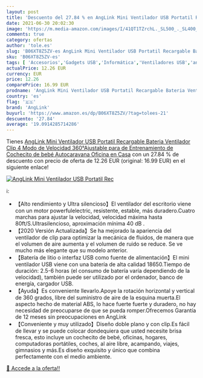 ```yaml
---
layout: post
title: 'Descuento del 27.84 % en AngLink Mini Ventilador USB Portatil Rec'
date: 2021-06-30 20:02:30
image: 'https://m.media-amazon.com/images/I/41QT1TZrchL._SL500_._SL400_.jpg'
comments: true
category: ofertas
author: 'tole.es'
slug: 'B06XT8Z5ZV-es AngLink Mini Ventilador USB Portatil Recargable Bateria...'
sku: 'B06XT8Z5ZV-es'
tags: [ 'Accesorios','Gadgets USB','Informática','Ventiladores USB','anglink','bebé', ]
actualPrice: 12.26 EUR
currency: EUR
price: 12.26
comparePrice: 16.99 EUR
prodname: 'AngLink Mini Ventilador USB Portatil Recargable Bateria Ventilador Clip 4 Modo de Velocidad 360°Ajustable para de Entrenamiento de Cochecito de bebé Autocaravana Oficina en Casa'
country: 'es'
flag: '🇪🇸'
brand: 'AngLink'
buyurl: 'https://www.amazon.es/dp/B06XT8Z5ZV/?tag=tolees-21'
descuento: '27.84'
average: '19.0914285714286'
---
```


Tienes [AngLink Mini Ventilador USB Portatil Recargable Bateria Ventilador Clip 4 Modo de Velocidad 360°Ajustable para de Entrenamiento de Cochecito de bebé Autocaravana Oficina en Casa](https://www.amazon.es/dp/B06XT8Z5ZV/?tag=tolees-21) con un 27.84 % de descuento con precio de oferta de 12.26 EUR (original: 16.99 EUR) en el siguiente enlace!

[![AngLink Mini Ventilador USB Portatil Rec](https://m.media-amazon.com/images/I/41QT1TZrchL._SL500_._SL400_.jpg)](https://www.amazon.es/dp/B06XT8Z5ZV/?tag=tolees-21)

ℹ️:

- 【Alto rendimiento y Ultra silencioso】El ventilador del escritorio viene con un motor powerfulelectric, resistente, estable, más duradero.Cuatro marchas para ajustar la velocidad, velocidad máxima hasta 80ft/S.Ultrasilencioso, aproximación mínima 40 dB .
- 【2020 Versión Actualizada】Se ha mejorado la apariencia del ventilador de clip para optimizar la mecánica de fluidos, de manera que el volumen de aire aumenta y el volumen de ruido se reduce. Se ve mucho más elegante que su modelo anterior.
- 【Batería de litio o interfaz USB como fuente de alimentación】El mini ventilador USB viene con una batería de alta calidad 18650.Tiempo de duración: 2.5-6 horas (el consumo de batería varía dependiendo de la velocidad), también puede ser utilizado por el ordenador, banco de energía, cargador USB.
- 【Ayuda】Es conveniente llevarlo.Apoye la rotación horizontal y vertical de 360 grados, libre del suministro de aire de la esquina muerta.El aspecto hecho de material ABS, lo hace fuerte fuerte y duradero, no hay necesidad de preocuparse de que se pueda romper.Ofrecemos Garantía de 12 meses sin preocupaciones en AngLink
- 【Conveniente y muy utilizado】Diseño doble plano y con clip.Es fácil de llevar y se puede colocar dondequiera que usted necesite brisa fresca, esto incluye un cochecito de bebé, oficinas, hogares, computadoras portátiles, coches, al aire libre, acampando, viajes, gimnasios y más.Es diseño exquisito y único que combina perfectamente con el medio ambiente.

[🛒 Accede a la oferta!!](https://www.amazon.es/dp/B06XT8Z5ZV/?tag=tolees-21)
